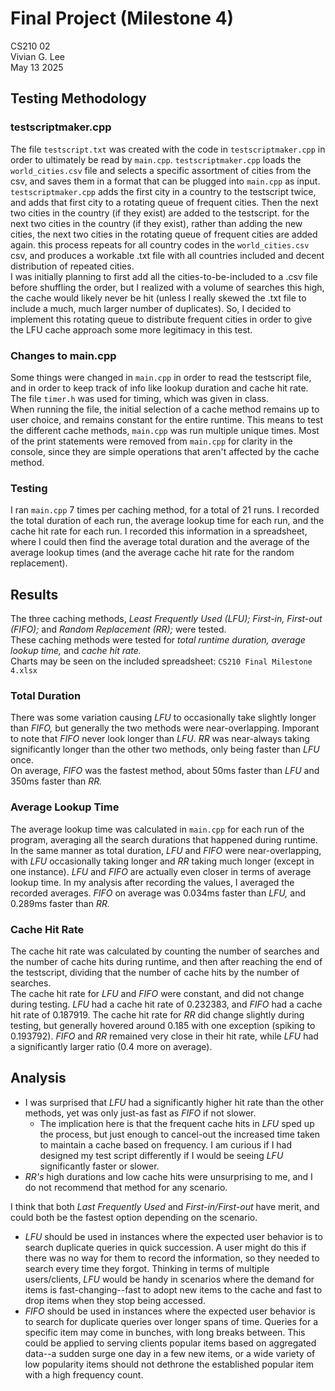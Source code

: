 # Final Project (Milestone 4)
CS210 02  
Vivian G. Lee  
May 13 2025  

## Testing Methodology
### testscriptmaker.cpp
The file `testscript.txt` was created with the code in `testscriptmaker.cpp` in 
order to ultimately be read by `main.cpp`. `testscriptmaker.cpp` loads the
`world_cities.csv` file and selects a specific assortment of cities from 
the csv, and saves them in a format that can be plugged into `main.cpp` as input.  
`testscriptmaker.cpp` adds the first city in a country to the testscript twice, 
and adds that first city to a rotating queue of frequent cities. Then the next 
two cities in the country (if they exist) are added to the testscript. for the
next two cities in the country (if they exist), rather than adding the new cities,
the next two cities in the rotating queue of frequent cities are added again. this
process repeats for all country codes in the `world_cities.csv` csv, and produces
a workable .txt file with all countries included and decent distribution of repeated
cities.  
I was initially planning to first add all the cities-to-be-included to a .csv file
before shuffling the order, but I realized with a volume of searches this high,
the cache would likely never be hit (unless I really skewed the .txt file to
include a much, much larger number of duplicates). So, I decided to implement
this rotating queue to distribute frequent cities in order to give the LFU cache
approach some more legitimacy in this test.
### Changes to main.cpp
Some things were changed in `main.cpp` in order to read the testscript file, and
in order to keep track of info like lookup duration and cache hit rate. The file
`timer.h` was used for timing, which was given in class.  
When running the file, the initial selection of a cache method remains up to user
choice, and remains constant for the entire runtime. This means to test the
different cache methods, `main.cpp` was run multiple unique times.
Most of the print statements were removed from `main.cpp` for clarity in the console,
since they are simple operations that aren't affected by the cache method.
### Testing
I ran `main.cpp` 7 times per caching method, for a total of 21 runs. I recorded
the total duration of each run, the average lookup time for each run, and the cache
hit rate for each run. I recorded this information in a spreadsheet, where I could
then find the average total duration and the average of the average lookup times
(and the average cache hit rate for the random replacement).

## Results
The three caching methods, *Least Frequently Used (LFU);* *First-in, First-out 
(FIFO);* and *Random Replacement (RR);* were tested.  
These caching methods were tested for *total runtime duration,* *average lookup
time,* and *cache hit rate.*  
Charts may be seen on the included spreadsheet: `CS210 Final Milestone 4.xlsx`
### Total Duration
There was some variation causing *LFU* to occasionally take slightly longer
than *FIFO,* but generally the two methods were near-overlapping. Imporant to note
that *FIFO* never look longer than *LFU*. *RR* was near-always taking significantly
longer than the other two methods, only being faster than *LFU* once.  
On average, *FIFO* was the fastest method, about 50ms faster than *LFU* and 350ms
faster than *RR.*
### Average Lookup Time
The average lookup time was calculated in `main.cpp` for each run of the program,
averaging all the search durations that happened during runtime.  
In the same manner as total duration, *LFU* and *FIFO* were near-overlapping,
with *LFU* occasionally taking longer and *RR* taking much longer (except in one 
instance). *LFU* and *FIFO* are actually even closer in terms of average lookup time.
In my analysis after recording the values, I averaged the recorded averages. *FIFO*
on average was 0.034ms faster than *LFU,* and 0.289ms faster than *RR.* 
### Cache Hit Rate
The cache hit rate was calculated by counting the number of searches and the
number of cache hits during runtime, and then after reaching the end of the 
testscript, dividing that the number of cache hits by the number of searches.  
The cache hit rate for *LFU* and *FIFO* were constant, and did not change during
testing. *LFU* had a cache hit rate of 0.232383, and *FIFO* had a cache hit rate
of 0.187919. The cache hit rate for *RR* did change slightly during testing, 
but generally hovered around 0.185 with one exception (spiking to 0.193792). *FIFO*
and *RR* remained very close in their hit rate, while *LFU* had a significantly
larger ratio (0.4 more on average).


## Analysis
- I was surprised that *LFU* had a significantly higher hit rate than the other methods,
yet was only just-as fast as *FIFO* if not slower.  
  - The implication here is that the frequent cache hits in *LFU* sped up the
  process, but just enough to cancel-out the increased time taken to maintain a cache
  based on frequency. I am curious if I had designed my test script differently if
  I would be seeing *LFU* significantly faster or slower.
- *RR's* high durations and low cache hits were unsurprising to me, and I do 
not recommend that method for any scenario.  
  
I think that both *Last Frequently Used* and *First-in/First-out* have merit,
and could both be the fastest option depending on the scenario.
- *LFU* should be used in instances where the expected user behavior is to search
duplicate queries in quick succession. A user might do this if there was no way
for them to record the information, so they needed to search every time they forgot.
Thinking in terms of multiple users/clients, *LFU* would be handy in scenarios where
the demand for items is fast-changing--fast to adopt new items to the cache and
fast to drop items when they stop being accessed.
- *FIFO* should be used in instances where the expected user behavior is to search
for duplicate queries over longer spans of time. Queries for a specific item may 
come in bunches, with long breaks between. This could be applied to serving clients
popular items based on aggregated data--a sudden surge one day in a few new items,
or a wide variety of low popularity items should not dethrone the established 
popular item with a high frequency count.